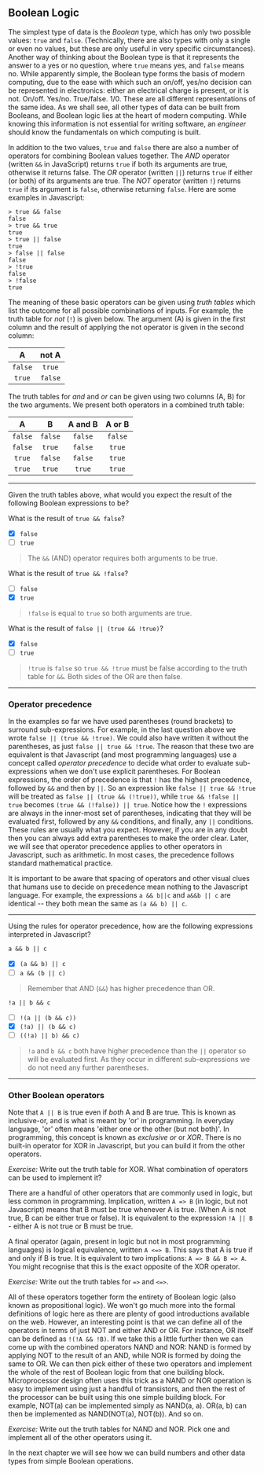 ## Boolean Logic

The simplest type of data is the *Boolean* type, which has only two possible values: `true` and `false`.
(Technically, there are also types with only a single or even no values, but these are only useful in very specific
circumstances). Another way of thinking about the Boolean type is that it represents the answer to a yes or no
question, where `true` means yes, and `false` means no. While apparently simple, the Boolean type forms the basis of
modern computing, due to the ease with which such an on/off, yes/no decision can be represented in electronics: either
an electrical charge is present, or it is not. On/off. Yes/no. True/false. 1/0. These are all different representations
of the same idea. As we shall see, all other types of data can be built from Booleans, and Boolean logic lies at the
heart of modern computing. While knowing this information is not essential for writing software, an _engineer_ should
know the fundamentals on which computing is built.

In addition to the two values, `true` and `false` there are also a number of operators for combining Boolean values
together. The *AND* operator (written `&&` in JavaScript) returns `true` if both its arguments are true, otherwise it
returns false. The *OR* operator (written `||`) returns `true` if either (or both) of its arguments are true. The
*NOT* operator (written `!`) returns `true` if its argument is `false`, otherwise returning `false`. Here are some
examples in Javascript:

    > true && false
    false
    > true && true
    true
    > true || false
    true
    > false || false
    false
    > !true
    false
    > !false
    true

The meaning of these basic operators can be given using *truth tables* which list the outcome for all possible
combinations of inputs. For example, the truth table for *not* (`!`) is given below. The argument (A) is given in the
first column and the result of applying the not operator is given in the second column:

|    A    | not A   |
|:-------:|:-------:|
| `false` | `true`  |
| `true`  | `false` |

The truth tables for *and* and *or* can be given using two columns (A, B) for the two arguments. We present both
operators in a combined truth table:

|    A    |    B    | A and B | A or B  |
|:-------:|:-------:|:-------:|:-------:|
| `false` | `false` | `false` | `false` |
| `false` | `true`  | `false` | `true`  |
| `true`  | `false` | `false` | `true`  |
| `true`  | `true`  | `true`  | `true`  |


---

Given the truth tables above, what would you expect the result of the following Boolean expressions to be?

What is the result of `true && false`?
- [x] `false`
- [ ] `true`

> The `&&` (AND) operator requires both arguments to be true.

What is the result of `true && !false`?
- [ ] `false`
- [x] `true`

> `!false` is equal to `true` so both arguments are true.

What is the result of `false || (true && !true)`?

- [x] `false`
- [ ] `true`

> `!true` is `false` so `true && !true` must be false according to the truth table for `&&`. Both sides of the OR are then false.

---

### Operator precedence

In the examples so far we have used parentheses (round brackets) to surround sub-expressions. For example, in the last
question above we wrote `false || (true && !true)`. We could also have written it without the parentheses, as just
`false || true && !true`. The reason that these two are equivalent is that Javascript (and most programming languages)
use a concept called *operator precedence* to decide what order to evaluate sub-expressions when we don't use explicit
parentheses. For Boolean expressions, the order of precedence is that `!` has the highest precedence, followed by `&&`
and then by `||`. So an expression like `false || true && !true` will be treated as `false || (true && (!true))`,
while `true && !false || true` becomes `(true && (!false)) || true`. Notice how the `!` expressions are always in the
inner-most set of parentheses, indicating that they will be evaluated first, followed by any `&&` conditions, and
finally, any `||` conditions. These rules are usually what you expect. However, if you are in any doubt then you can
always add extra parentheses to make the order clear. Later, we will see that operator precedence applies to other
operators in Javascript, such as arithmetic. In most cases, the precedence follows standard mathematical practice.

It is important to be aware that spacing of operators and other visual clues that humans use to decide on precedence
mean nothing to the Javascript language. For example, the expressions `a && b||c` and `a&&b || c` are identical -- they
both mean the same as `(a && b) || c`.


---

Using the rules for operator precedence, how are the following expressions interpreted in Javascript?

`a && b || c`

- [x] `(a && b) || c`
- [ ] `a && (b || c)`

> Remember that AND (`&&`) has higher precedence than OR.

`!a || b && c`

- [ ] `!(a || (b && c))`
- [x] `(!a) || (b && c)`
- [ ] `((!a) || b) && c)`

> `!a` and `b && c` both have higher precedence than the `||` operator so will be evaluated first. As they occur in
different sub-expressions we do not need any further parentheses.

---

### Other Boolean operators

Note that `A || B` is true even if *both* A and B are true. This is known as inclusive-or, and is what is meant by 'or'
in programming. In everyday language, 'or' often means 'either one or the other (but not both)'. In programming, this
concept is known as *exclusive or* or *XOR*. There is no built-in operator for XOR in Javascript, but you can build it
from the other operators.

*Exercise:* Write out the truth table for XOR. What combination of operators can be used to implement it?

There are a handful of other operators that are commonly used in logic, but less common in programming. Implication,
written `A => B` (in logic, but not Javascript) means that B must be true whenever A is true. (When A is not true, B
can be either true or false). It is equivalent to the expression `!A || B` - either A is not true or B must be true.

A final operator (again, present in logic but not in most programming languages) is logical equivalence, written
`A <=> B`. This says that A is true if and only if B is true. It is equivalent to two implications: `A => B && B => A`.
You might recognise that this is the exact opposite of the XOR operator.

*Exercise:* Write out the truth tables for `=>` and `<=>`.

All of these operators together form the entirety of Boolean logic (also known as propositional logic). We won't go
much more into the formal definitions of logic here as there are plenty of good introductions available on the web.
However, an interesting point is that we can define all of the operators in terms of just NOT and either AND or OR.
For instance, OR itself can be defined as `!(!A && !B)`. If we take this a little further then we can come up with the
combined operators NAND and NOR: NAND is formed by applying NOT to the result of an AND, while NOR is formed by doing
the same to OR. We can then pick either of these two operators and implement the whole of the rest of Boolean logic
from that one building block. Microprocessor design often uses this trick as a NAND or NOR operation is easy to
implement using just a handful of transistors, and then the rest of the processor can be built using this one simple
building block. For example, NOT(a) can be implemented simply as NAND(a, a). OR(a, b) can then be implemented as
NAND(NOT(a), NOT(b)). And so on.

*Exercise:* Write out the truth tables for NAND and NOR. Pick one and implement all of the other operators using it.

In the next chapter we will see how we can build numbers and other data types from simple Boolean operations.